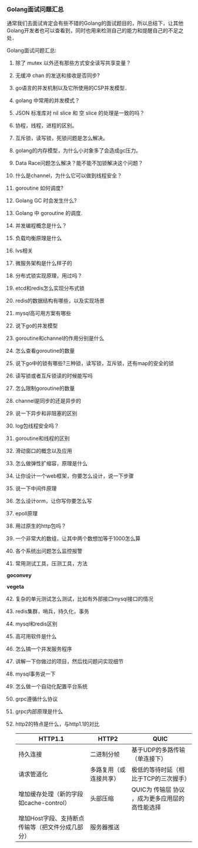 ### Golang面试问题汇总

通常我们去面试肯定会有些不错的Golang的面试题目的，所以总结下，让其他Golang开发者也可以查看到，同时也用来检测自己的能力和提醒自己的不足之处．

Golang面试问题汇总:

1. 除了 mutex 以外还有那些方式安全读写共享变量？

2. 无缓冲 chan 的发送和接收是否同步?

3. go语言的并发机制以及它所使用的CSP并发模型．

4. golang 中常用的并发模式？

5. JSON 标准库对 nil slice 和 空 slice 的处理是一致的吗？　

6. 协程，线程，进程的区别。

7. 互斥锁，读写锁，死锁问题是怎么解决。

8. golang的内存模型，为什么小对象多了会造成gc压力。

9. Data Race问题怎么解决？能不能不加锁解决这个问题？

10. 什么是channel，为什么它可以做到线程安全？

11. goroutine 如何调度?

12. Golang GC 时会发生什么?

13. Golang 中 goroutine 的调度.

14. 并发编程概念是什么？

15. 负载均衡原理是什么

16. lvs相关

17. 微服务架构是什么样子的

18. 分布式锁实现原理，用过吗？

19. etcd和redis怎么实现分布式锁

20. redis的数据结构有哪些，以及实现场景

21. mysql高可用方案有哪些

22. 说下go的并发模型

23. goroutine和channel的作用分别是什么

24. 怎么查看goroutine的数量

25. 说下go中的锁有哪些?三种锁，读写锁，互斥锁，还有map的安全的锁

26. 读写锁或者互斥锁读的时候能写吗

27. 怎么限制goroutine的数量

28. channel是同步的还是异步的

29. 说一下异步和非阻塞的区别

30. log包线程安全吗？

31. goroutine和线程的区别

32. 滑动窗口的概念以及应用

33. 怎么做弹性扩缩容，原理是什么

34. 让你设计一个web框架，你要怎么设计，说一下步骤

35. 说一下中间件原理

36. 怎么设计orm，让你写你要怎么写

37. epoll原理

38. 用过原生的http包吗？

39. 一个非常大的数组，让其中两个数想加等于1000怎么算

40. 各个系统出问题怎么监控报警

41. 常用测试工具，压测工具，方法

   **goconvey** 

   **vegeta**

42. 复杂的单元测试怎么测试，比如有外部接口mysql接口的情况

43. redis集群，哨兵，持久化，事务

44. mysql和redis区别

45. 高可用软件是什么

46. 怎么搞一个并发服务程序

47. 讲解一下你做过的项目，然后找问题问实现细节

48. mysql事务说一下

49. 怎么做一个自动化配置平台系统

50. grpc遵循什么协议

51. grpc内部原理是什么

52. http2的特点是什么，与http1.1的对比

    | HTTP1.1                    | HTTP2       | QUIC                        |
    | -------------------------- | ----------- | --------------------------- |
    | 持久连接                       | 二进制分帧       | 基于UDP的多路传输（单连接下）            |
    | 请求管道化                      | 多路复用（或连接共享） | 极低的等待时延（相比于TCP的三次握手）        |
    | 增加缓存处理（新的字段如cache-control） | 头部压缩        | QUIC为 传输层 协议 ，成为更多应用层的高性能选择 |
    | 增加Host字段、支持断点传输等（把文件分成几部分） | 服务器推送       |                             |

